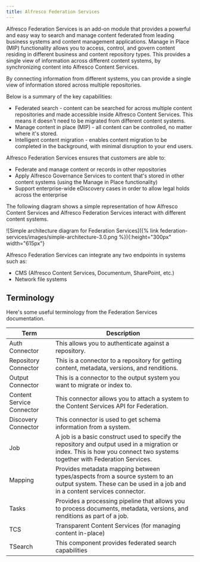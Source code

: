 ```yaml
---
title: Alfresco Federation Services
---
```


Alfresco Federation Services is an add-on module that provides a powerful and easy way to search and manage content federated from leading business systems and content management applications. Manage in Place (MIP) functionality allows you to access, control, and govern content residing in different business and content repository types. This provides a single view of information across different content systems, by synchronizing content into Alfresco Content Services.

By connecting information from different systems, you can provide a single view of information stored across multiple repositories.

Below is a summary of the key capabilities:

* Federated search - content can be searched for across multiple content repositories and made accessible inside Alfresco Content Services. This means it doesn't need to be migrated from different content systems.
* Manage content in place (MIP) - all content can be controlled, no matter where it's stored.
* Intelligent content migration - enables content migration to be completed in the background, with minimal disruption to your end users.

Alfresco Federation Services ensures that customers are able to:

* Federate and manage content or records in other repositories
* Apply Alfresco Governance Services to content that's stored in other content systems (using the Manage in Place functionality)
* Support enterprise-wide eDiscovery cases in order to allow legal holds across the enterprise

The following diagram shows a simple representation of how Alfresco Content Services and Alfresco Federation Services interact with different content systems.

![Simple architecture diagram for Federation Services]({% link federation-services/images/simple-architecture-3.0.png %}){:height="300px" width="615px"}

Alfresco Federation Services can integrate any two endpoints in systems such as:

* CMS (Alfresco Content Services, Documentum, SharePoint, etc.)
* Network file systems

## Terminology

Here's some useful terminology from the Federation Services documentation.

|Term|Description|
|----|-----------|
|Auth Connector|This allows you to authenticate against a repository.|
|Repository Connector|This is a connector to a repository for getting content, metadata, versions, and renditions.|
|Output Connector|This is a connector to the output system you want to migrate or index to. |
|Content Service Connector|This connector allows you to attach a system to the Content Services API for Federation.|
|Discovery Connector|This connector is used to get schema information from a system.|
|Job|A job is a basic construct used to specify the repository and output used in a migration or index. This is how you connect two systems together with Federation Services.|
|Mapping|Provides metadata mapping between types/aspects from a source system to an output system. These can be used in a job and in a content services connector.|
|Tasks|Provides a processing pipeline that allows you to process documents, metadata, versions, and renditions as part of a job.|
|TCS|Transparent Content Services (for managing content in-place)|
|TSearch|This component provides federated search capabilities|
